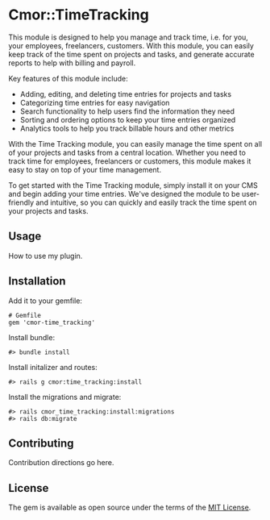 # Cmor::TimeTracking

This module is designed to help you manage and track time, i.e. for you, your employees, freelancers, customers. With this module, you can easily keep track of the time spent on projects and tasks, and generate accurate reports to help with billing and payroll.

Key features of this module include:

* Adding, editing, and deleting time entries for projects and tasks
* Categorizing time entries for easy navigation
* Search functionality to help users find the information they need
* Sorting and ordering options to keep your time entries organized
* Analytics tools to help you track billable hours and other metrics

With the Time Tracking module, you can easily manage the time spent on all of your projects and tasks from a central location. Whether you need to track time for employees, freelancers or customers, this module makes it easy to stay on top of your time management.

To get started with the Time Tracking module, simply install it on your CMS and begin adding your time entries. We've designed the module to be user-friendly and intuitive, so you can quickly and easily track the time spent on your projects and tasks.

## Usage

How to use my plugin.

## Installation

Add it to your gemfile:

    # Gemfile
    gem 'cmor-time_tracking'

Install bundle:

    #> bundle install

Install initalizer and routes:

    #> rails g cmor:time_tracking:install

Install the migrations and migrate:

    #> rails cmor_time_tracking:install:migrations
    #> rails db:migrate

## Contributing

Contribution directions go here.

## License

The gem is available as open source under the terms of the [MIT License](https://opensource.org/licenses/MIT).

